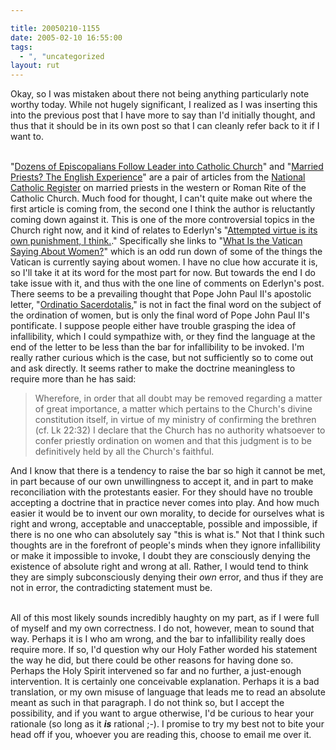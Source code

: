 ```yaml
---

title: 20050210-1155
date: 2005-02-10 16:55:00
tags:
  - ", "uncategorized
layout: rut
---
```


Okay, so I was mistaken about there not being anything particularly
note worthy today.  While not hugely significant, I realized as I
was inserting this into the previous post that I have more to say
than I'd initially thought, and thus that it should be in its own
post so that I can cleanly refer back to it if I want to.<br  /><br  />

"<a href="http://www.ncregister.com/current/0206lead1.htm">Dozens
of Episcopalians Follow Leader into Catholic Church</a>" and "<a href="http://www.ncregister.com/current/0206lead2.htm">Married
Priests? The English Experience</a>" are a pair of articles
from the <a href="http://www.ncregister.com">National
Catholic Register</a> on married priests in the western or
Roman Rite of the Catholic Church.  Much food for thought, I
can't quite make out where the first article is coming from,
the second one I think the author is reluctantly coming down
against it.  This is one of the more controversial topics in
the Church right now, and it kind of relates to Ederlyn's "<a href="http://www.livejournal.com/users/baranoouji/186084.html">Attempted
virtue is its own punishment, I
think.</a>."  Specifically she links to "<a href="http://www.washingtonpost.com/wp-dyn/articles/A64112-2004Aug13.html">What
Is the Vatican Saying About Women?</a>" which is an odd
run down of some of the things the Vatican is currently
saying about women.  I have no clue how accurate it is,
so I'll take it at its word for the most part for now.
But towards the end I do take issue with it, and thus with
the one line of comments on Ederlyn's post.  There seems to be
a prevailing thought that Pope John Paul II's apostolic letter, "<a href="http://www.vatican.va/holy_father/john_paul_ii/apost_letters/documents/hf_jp-ii_apl_22051994_ordinatio-sacerdotalis_en.html">Ordinatio
Sacerdotalis</a>," is not in fact the final word on the subject of
the ordination of women, but is only the final word of Pope John Paul
II's pontificate.  I suppose people either have trouble grasping
the idea of infallibility, which I could sympathize with, or they
find the language at the end of the letter to be less than the bar
for infallibility to be invoked.  I'm really rather curious which
is the case, but not sufficiently so to come out and ask directly.
It seems rather to make the doctrine meaningless to require more
than he has said:

<blockquote>Wherefore, in order that all doubt may be removed
regarding a matter of great importance, a matter which pertains to
the Church's divine constitution itself, in virtue of my ministry of
confirming the brethren (cf. Lk 22:32) I declare that the Church has
no authority whatsoever to confer priestly ordination on women and
that this judgment is to be definitively held by all the Church's
faithful.</blockquote>

And I know that there is a tendency to raise the bar so high it
cannot be met, in part because of our own unwillingness to accept
it, and in part to make reconciliation with the protestants easier.
For they should have no trouble accepting a doctrine that in practice
never comes into play.  And how much easier it would be to invent
our own morality, to decide for ourselves what is right and wrong,
acceptable and unacceptable, possible and impossible, if there is
no one who can absolutely say "this is what is."  Not that I think
such thoughts are in the forefront of people's minds when they
ignore infallibility or make it impossible to invoke, I doubt they
are consciously denying the existence of absolute right and wrong
at all.  Rather, I would tend to think they are simply subconsciously
denying their <em>own</em> error, and thus if they are not in error,
the contradicting statement must be.<br  /><br  />

All of this most likely sounds incredibly haughty on my part, as if
I were full of myself and my own correctness.  I do not, however,
mean to sound that way.  Perhaps it is I who am wrong, and the bar to
infallibility really does require more.  If so, I'd question why our
Holy Father worded his statement the way he did, but there could be
other reasons for having done so.  Perhaps the Holy Spirit intervened
so far and no further, a just-enough intervention.  It is certainly
one conceivable explanation.  Perhaps it is a bad translation,
or my own misuse of language that leads me to read an absolute
meant as such in that paragraph.  I do not think so, but I accept
the possibility, and if you want to argue otherwise, I'd be curious
to hear your rationale (so long as it <strong><em>is</em></strong>
rational ;-).  I promise to try my best not to bite your head off
if you, whoever you are reading this, choose to email me over it.

